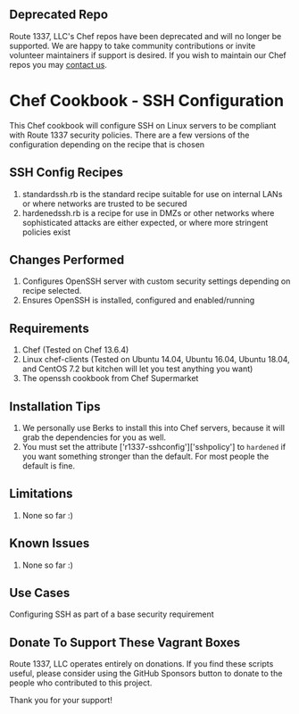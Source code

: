 Deprecated Repo
------------
Route 1337, LLC's Chef repos have been deprecated and will no longer be supported. We are happy to take community contributions or invite volunteer maintainers if support is desired. If you wish to maintain our Chef repos you may [contact us](https://www.route1337.com/contact-us/).

Chef Cookbook - SSH Configuration
==============
This Chef cookbook will configure SSH on Linux servers to be compliant with Route 1337 security policies. There are a few versions of the configuration depending on the recipe that is chosen

SSH Config Recipes
------------
1. standardssh.rb is the standard recipe suitable for use on internal LANs or where networks are trusted to be secured
2. hardenedssh.rb is a recipe for use in DMZs or other networks where sophisticated attacks are either expected, or where more stringent policies exist

Changes Performed
------------
1. Configures OpenSSH server with custom security settings depending on recipe selected.
2. Ensures OpenSSH is installed, configured and enabled/running

Requirements
------------
1. Chef (Tested on Chef 13.6.4)
2. Linux chef-clients (Tested on Ubuntu 14.04, Ubuntu 16.04, Ubuntu 18.04, and CentOS 7.2 but kitchen will let you test anything you want)
3. The openssh cookbook from Chef Supermarket


Installation Tips
------------

1. We personally use Berks to install this into Chef servers, because it will grab the dependencies for you as well.
2. You must set the attribute ['r1337-sshconfig']['sshpolicy'] to `hardened` if you want something stronger than the default. For most people the default is fine.

Limitations
------------
1. None so far :)

Known Issues
------------
1. None so far :)

Use Cases
------------
Configuring SSH as part of a base security requirement

Donate To Support These Vagrant Boxes
------------
Route 1337, LLC operates entirely on donations. If you find these scripts useful, please consider using the GitHub Sponsors button to donate to the people who contributed to this project.

Thank you for your support!

